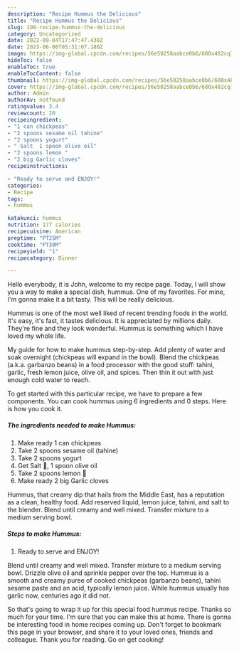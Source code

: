 ```yaml
---
description: "Recipe Hummus the Delicious"
title: "Recipe Hummus the Delicious"
slug: 198-recipe-hummus-the-delicious
category: Uncategorized
date: 2022-09-04T17:47:47.438Z
date: 2023-06-06T05:31:07.180Z
image: https://img-global.cpcdn.com/recipes/56e50258aabce0b6/680x482cq70/hummus-recipe-main-photo.jpg
hideToc: false
enableToc: true
enableTocContent: false
thumbnail: https://img-global.cpcdn.com/recipes/56e50258aabce0b6/680x482cq70/hummus-recipe-main-photo.jpg
cover: https://img-global.cpcdn.com/recipes/56e50258aabce0b6/680x482cq70/hummus-recipe-main-photo.jpg
author: Admin
authorAv: notfound
ratingvalue: 3.4
reviewcount: 20
recipeingredient:
- "1 can chickpeas"
- "2 spoons sesame oil tahine"
- "2 spoons yogurt"
- " Salt  1 spoon olive oil"
- "2 spoons lemon "
- "2 big Garlic cloves"
recipeinstructions:

- "Ready to serve and ENJOY!"
categories:
- Recipe
tags:
- hummus

katakunci: hummus 
nutrition: 177 calories
recipecuisine: American
preptime: "PT25M"
cooktime: "PT30M"
recipeyield: "1"
recipecategory: Dinner

---
```



Hello everybody, it is John, welcome to my recipe page. Today, I will show you a way to make a special dish, hummus. One of my favorites. For mine, I'm gonna make it a bit tasty. This will be really delicious.

Hummus is one of the most well liked of recent trending foods in the world. It's easy, it's fast, it tastes delicious. It is appreciated by millions daily. They're fine and they look wonderful. Hummus is something which I have loved my whole life.

My guide for how to make hummus step-by-step. Add plenty of water and soak overnight (chickpeas will expand in the bowl). Blend the chickpeas (a.k.a. garbanzo beans) in a food processor with the good stuff: tahini, garlic, fresh lemon juice, olive oil, and spices. Then thin it out with just enough cold water to reach.


To get started with this particular recipe, we have to prepare a few components. You can cook hummus using 6 ingredients and 0 steps. Here is how you cook it.

<!--inarticleads1-->

##### The ingredients needed to make Hummus:

1. Make ready 1 can chickpeas
1. Take 2 spoons sesame oil (tahine)
1. Take 2 spoons yogurt
1. Get  Salt 🧂, 1 spoon olive oil
1. Take 2 spoons lemon 🍋
1. Make ready 2 big Garlic cloves


Hummus, that creamy dip that hails from the Middle East, has a reputation as a clean, healthy food. Add reserved liquid, lemon juice, tahini, and salt to the blender. Blend until creamy and well mixed. Transfer mixture to a medium serving bowl. 

<!--inarticleads2-->

##### Steps to make Hummus:


1. Ready to serve and ENJOY!

Blend until creamy and well mixed. Transfer mixture to a medium serving bowl. Drizzle olive oil and sprinkle pepper over the top. Hummus is a smooth and creamy puree of cooked chickpeas (garbanzo beans), tahini sesame paste and an acid, typically lemon juice. While hummus usually has garlic now, centuries ago it did not. 

So that's going to wrap it up for this special food hummus recipe. Thanks so much for your time. I'm sure that you can make this at home. There is gonna be interesting food in home recipes coming up. Don't forget to bookmark this page in your browser, and share it to your loved ones, friends and colleague. Thank you for reading. Go on get cooking!
